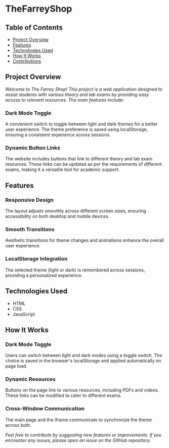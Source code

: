 # TheFarreyShop

<h2>Table of Contents</h2>
<ul>
  <li><a href="#project-overview">Project Overview</a></li>
  <li><a href="#features">Features</a></li>
  <li><a href="#technologies-used">Technologies Used</a></li>
  <li><a href="#how-it-works">How It Works</a></li>
  <li><a href="#contributions">Contributions</a></li>
</ul>

<h2 id="project-overview">Project Overview</h2>
<i>Welcome to The Farrey Shop! This project is a web application designed to assist students with various theory and lab exams by providing easy access to relevant resources. The main features include:</i>
<h3>Dark Mode Toggle</h3>
A convenient switch to toggle between light and dark themes for a better user experience. The theme preference is saved using localStorage, ensuring a consistent experience across sessions.
<h3>Dynamic Button Links</h3>
The website includes buttons that link to different theory and lab exam resources. These links can be updated as per the requirements of different exams, making it a versatile tool for academic support.

<h2 id="features">Features</h2>
<h3>Responsive Design</h3>
The layout adjusts smoothly across different screen sizes, ensuring accessibility on both desktop and mobile devices.
<h3>Smooth Transitions</h3>
Aesthetic transitions for theme changes and animations enhance the overall user experience.
<h3>LocalStorage Integration</h3>
The selected theme (light or dark) is remembered across sessions, providing a personalized experience.

<h2 id="technologies-used">Technologies Used</h2>
<ul>
  <li>HTML</li>
  <li>CSS</li>
  <li>JavaScript</li>
</ul>

<h2 id="how-it-works">How It Works</h2>
<h3>Dark Mode Toggle</h3>
Users can switch between light and dark modes using a toggle switch. The choice is saved in the browser's localStorage and applied automatically on page load.
<h3>Dynamic Resources</h3>
Buttons on the page link to various resources, including PDFs and videos. These links can be modified to cater to different exams.
<h3>Cross-Window Communication</h3>
The main page and the iframe communicate to synchronize the theme across both.

<i>Feel free to contribute by suggesting new features or improvements. If you encounter any issues, please open an issue on the GitHub repository.</i>
